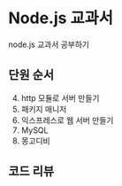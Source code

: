 # Node.js 교과서
node.js 교과서 공부하기

## 단원 순서
4. http 모듈로 서버 만들기
5. 패키지 매니저
6. 익스프레스로 웹 서버 만들기
7. MySQL
8. 몽고디비

## 코드 리뷰


